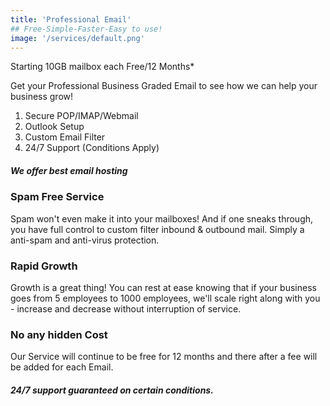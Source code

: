 ```yaml
---
title: 'Professional Email'
## Free-Simple-Faster-Easy to use!
image: '/services/default.png'
---
```


Starting 10GB mailbox each Free/12 Months*

Get your Professional Business Graded Email to see how we can help your business grow!

1. Secure POP/IMAP/Webmail
2. Outlook Setup
3. Custom Email Filter
4. 24/7 Support (Conditions Apply)


##### We offer best email hosting

### Spam Free Service
Spam won't even make it into your mailboxes! And if one sneaks through, you have full control to custom filter inbound & outbound mail. Simply a anti-spam and anti-virus protection.

### Rapid Growth
Growth is a great thing! You can rest at ease knowing that if your business goes from 5 employees to 1000 employees, we'll scale right along with you - increase and decrease without interruption of service.

### No any hidden Cost
Our Service will continue to be free for 12 months and there after a fee will be added for each Email.
##### 24/7 support guaranteed on certain conditions.